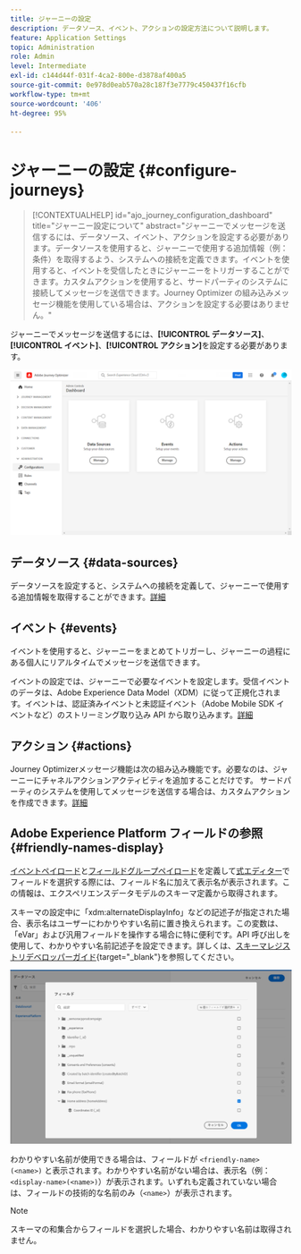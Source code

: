 ```yaml
---
title: ジャーニーの設定
description: データソース、イベント、アクションの設定方法について説明します。
feature: Application Settings
topic: Administration
role: Admin
level: Intermediate
exl-id: c144d44f-031f-4ca2-800e-d3878af400a5
source-git-commit: 0e978d0eab570a28c187f3e7779c450437f16cfb
workflow-type: tm+mt
source-wordcount: '406'
ht-degree: 95%

---
```


# ジャーニーの設定 {#configure-journeys}

>[!CONTEXTUALHELP]
>id="ajo_journey_configuration_dashboard"
>title="ジャーニー設定について"
>abstract="ジャーニーでメッセージを送信するには、データソース、イベント、アクションを設定する必要があります。データソースを使用すると、ジャーニーで使用する追加情報（例：条件）を取得するよう、システムへの接続を定義できます。イベントを使用すると、イベントを受信したときにジャーニーをトリガーすることができます。カスタムアクションを使用すると、サードパーティのシステムに接続してメッセージを送信できます。Journey Optimizer の組み込みメッセージ機能を使用している場合は、アクションを設定する必要はありません。"

ジャーニーでメッセージを送信するには、**[!UICONTROL データソース]**、**[!UICONTROL イベント]**、**[!UICONTROL アクション]**&#x200B;を設定する必要があります。

![](assets/admin-menu.png)

## データソース {#data-sources}

データソースを設定すると、システムへの接続を定義して、ジャーニーで使用する追加情報を取得することができます。[詳細](../../using/datasource/about-data-sources.md)

## イベント {#events}

イベントを使用すると、ジャーニーをまとめてトリガーし、ジャーニーの過程にある個人にリアルタイムでメッセージを送信できます。

イベントの設定では、ジャーニーで必要なイベントを設定します。受信イベントのデータは、Adobe Experience Data Model（XDM）に従って正規化されます。イベントは、認証済みイベントと未認証イベント（Adobe Mobile SDK イベントなど）のストリーミング取り込み API から取り込みます。[詳細](../../using/event/about-events.md)

## アクション {#actions}

Journey Optimizerメッセージ機能は次の組み込み機能です。必要なのは、ジャーニーにチャネルアクションアクティビティを追加することだけです。 サードパーティのシステムを使用してメッセージを送信する場合は、カスタムアクションを作成できます。[詳細](../../using/action/action.md)

## Adobe Experience Platform フィールドの参照 {#friendly-names-display}

[イベントペイロード](../event/about-creating.md#define-the-payload-fields)と[フィールドグループペイロード](../datasource/configure-data-sources.md#define-field-groups)を定義して[式エディター](../building-journeys/expression/expressionadvanced.md)でフィールドを選択する際には、フィールド名に加えて表示名が表示されます。この情報は、エクスペリエンスデータモデルのスキーマ定義から取得されます。

スキーマの設定中に「xdm:alternateDisplayInfo」などの記述子が指定された場合、表示名はユーザーにわかりやすい名前に置き換えられます。この変数は、「eVar」および汎用フィールドを操作する場合に特に便利です。API 呼び出しを使用して、わかりやすい名前記述子を設定できます。詳しくは、[スキーマレジストリデベロッパーガイド](https://experienceleague.adobe.com/docs/experience-platform/xdm/api/getting-started.html?lang=ja){target=&quot;_blank&quot;}を参照してください。

![](assets/xdm-from-descriptors.png)

わかりやすい名前が使用できる場合は、フィールドが `<friendly-name>(<name>)` と表示されます。わかりやすい名前がない場合は、表示名（例：`<display-name>(<name>)`）が表示されます。いずれも定義されていない場合は、フィールドの技術的な名前のみ（`<name>`）が表示されます。

>[!NOTE]
>
>スキーマの和集合からフィールドを選択した場合、わかりやすい名前は取得されません。
